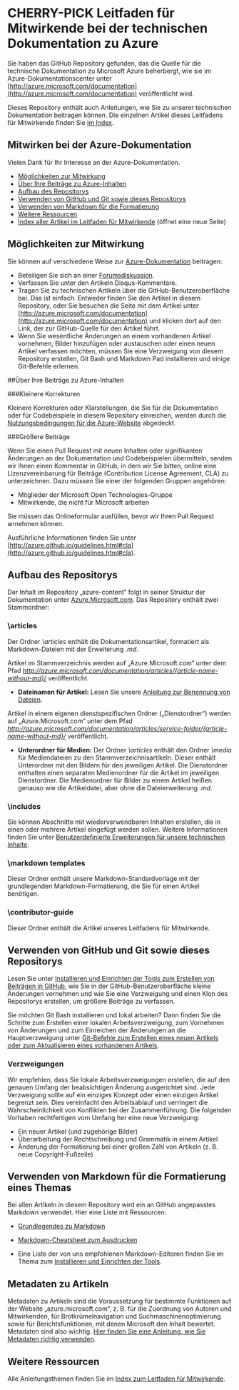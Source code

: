 # CHERRY-PICK   Leitfaden für Mitwirkende bei der technischen Dokumentation zu Azure

Sie haben das GitHub Repository gefunden, das die Quelle für die technische Dokumentation zu Microsoft Azure beherbergt, wie sie im Azure-Dokumentationscenter unter [http://azure.microsoft.com/documentation](http://azure.microsoft.com/documentation) veröffentlicht wird.

Dieses Repository enthält auch Anleitungen, wie Sie zu unserer technischen Dokumentation beitragen können. Die einzelnen Artikel dieses Leitfadens für Mitwirkende finden Sie [im Index](https://github.com/Azure/azure-content/blob/master/contributor-guide/contributor-guide-index.md).

## Mitwirken bei der Azure-Dokumentation

Vielen Dank für Ihr Interesse an der Azure-Dokumentation.

* [Möglichkeiten zur Mitwirkung](#ways-to-contribute)
* [Über Ihre Beiträge zu Azure-Inhalten](#about-your-contributions-to-azure-content)
* [Aufbau des Repositorys](#repository-organization)
* [Verwenden von GitHub und Git sowie dieses Repositorys](#use-github-git-and-this-repository)
* [Verwenden von Markdown für die Formatierung](#how-to-use-markdown-to-format-your-topic)
* [Weitere Ressourcen](#more-resources)
* [Index aller Artikel im Leitfaden für Mitwirkende](./contributor-guide/contributor-guide-index.md) (öffnet eine neue Seite)

## Möglichkeiten zur Mitwirkung

Sie können auf verschiedene Weise zur [Azure-Dokumentation](http://azure.microsoft.com/documentation/) beitragen:

* Beteiligen Sie sich an einer [Forumsdiskussion](http://social.msdn.microsoft.com/Forums/windowsazure/home).
* Verfassen Sie unter den Artikeln Disqus-Kommentare.
* Tragen Sie zu technischen Artikeln über die GitHub-Benutzeroberfläche bei. Das ist einfach. Entweder finden Sie den Artikel in diesem Repository, oder Sie besuchen die Seite mit dem Artikel unter [http://azure.microsoft.com/documentation](http://azure.microsoft.com/documentation) und klicken dort auf den Link, der zur GitHub-Quelle für den Artikel führt.
* Wenn Sie wesentliche Änderungen an einem vorhandenen Artikel vornehmen, Bilder hinzufügen oder austauschen oder einen neuen Artikel verfassen möchten, müssen Sie eine Verzweigung von diesem Repository erstellen, Git Bash und Markdown Pad installieren und einige Git-Befehle erlernen.

##Über Ihre Beiträge zu Azure-Inhalten

###Kleinere Korrekturen

Kleinere Korrekturen oder Klarstellungen, die Sie für die Dokumentation oder für Codebeispiele in diesem Repository einreichen, werden durch die [Nutzungsbedingungen für die Azure-Website](http://azure.microsoft.com/support/legal/website-terms-of-use/) abgedeckt.


###Größere Beiträge

Wenn Sie einen Pull Request mit neuen Inhalten oder signifikanten Änderungen an der Dokumentation und Codebeispielen übermitteln, senden wir Ihnen einen Kommentar in GitHub, in dem wir Sie bitten, online eine Lizenzvereinbarung für Beiträge (Contribution License Agreement, CLA) zu unterzeichnen. Dazu müssen Sie einer der folgenden Gruppen angehören:

* Mitglieder der Microsoft Open Technologies-Gruppe
* Mitwirkende, die nicht für Microsoft arbeiten

Sie müssen das Onlineformular ausfüllen, bevor wir Ihren Pull Request annehmen können.

Ausführliche Informationen finden Sie unter [http://azure.github.io/guidelines.html#cla](http://azure.github.io/guidelines.html#cla).

## Aufbau des Repositorys

Der Inhalt im Repository „azure-content“ folgt in seiner Struktur der Dokumentation unter [Azure.Microsoft.com](http://azure.microsoft.com). Das Repository enthält zwei Stammordner:

### \articles

Der Ordner *\articles* enthält die Dokumentationsartikel, formatiert als Markdown-Dateien mit der Erweiterung *.md*.

Artikel im Stammverzeichnis werden auf „Azure.Microsoft.com“ unter dem Pfad *http://azure.microsoft.com/documentation/articles/{article-name-without-md}/* veröffentlicht.

* **Dateinamen für Artikel:** Lesen Sie unsere [Anleitung zur Benennung von Dateien](./contributor-guide/file-names-and-locations.md).

Artikel in einem eigenen dienstspezifischen Ordner („Dienstordner“) werden auf „Azure.Microsoft.com“ unter dem Pfad 
*http://azure.microsoft.com/documentation/articles/service-folder/{article-name-without-md}/* veröffentlicht.

* **Unterordner für Medien:** Der Ordner *\articles* enthält den Ordner *\media* für Mediendateien zu den Stammverzeichnisartikeln. Dieser enthält Unterordner mit den Bildern für den jeweiligen Artikel. Die Dienstordner enthalten einen separaten Medienordner für die Artikel im jeweiligen Dienstordner. Die Medienordner für Bilder zu einem Artikel heißen genauso wie die Artikeldatei, aber ohne die Dateierweiterung *.md*.

### \includes

Sie können Abschnitte mit wiederverwendbaren Inhalten erstellen, die in einen oder mehrere Artikel eingefügt werden sollen. Weitere Informationen finden Sie unter [Benutzerdefinierte Erweiterungen für unsere technischen Inhalte](./contributor-guide/custom-markdown-extensions.md).

### \markdown templates

Dieser Ordner enthält unsere Markdown-Standardvorlage mit der grundlegenden Markdown-Formatierung, die Sie für einen Artikel benötigen.

### \contributor-guide

Dieser Ordner enthält die Artikel unseres Leitfadens für Mitwirkende.

## Verwenden von GitHub und Git sowie dieses Repositorys

Lesen Sie unter [Installieren und Einrichten der Tools zum Erstellen von Beiträgen in GitHub](./contributor-guide/tools-and-setup.md), wie Sie in der GitHub-Benutzeroberfläche kleine Änderungen vornehmen und wie Sie eine Verzweigung und einen Klon des Repositorys erstellen, um größere Beiträge zu verfassen.

Sie möchten Git Bash installieren und lokal arbeiten? Dann finden Sie die Schritte zum Erstellen einer lokalen Arbeitsverzweigung, zum Vornehmen von Änderungen und zum Einreichen der Änderungen an die Hauptverzweigung unter [Git-Befehle zum Erstellen eines neuen Artikels oder zum Aktualisieren eines vorhandenen Artikels](./contributor-guide/git-commands-for-master.md).

### Verzweigungen

Wir empfehlen, dass Sie lokale Arbeitsverzweigungen erstellen, die auf den genauen Umfang der beabsichtigen Änderung ausgerichtet sind. Jede Verzweigung sollte auf ein einziges Konzept oder einen einzigen Artikel begrenzt sein. Dies vereinfacht den Arbeitsablauf und verringert die Wahrscheinlichkeit von Konflikten bei der Zusammenführung. Die folgenden Vorhaben rechtfertigen vom Umfang her eine neue Verzweigung:

* Ein neuer Artikel (und zugehörige Bilder)
* Überarbeitung der Rechtschreibung und Grammatik in einem Artikel
* Änderung der Formatierung bei einer großen Zahl von Artikeln (z. B. neue Copyright-Fußzeile)

## Verwenden von Markdown für die Formatierung eines Themas

Bei allen Artikeln in diesem Repository wird ein an GitHub angepasstes Markdown verwendet. Hier eine Liste mit Ressourcen:

- [Grundlegendes zu Markdown](https://help.github.com/articles/markdown-basics/)

- [Markdown-Cheatsheet zum Ausdrucken](./contributor-guide/media/documents/markdown-cheatsheet.pdf?raw=true)

- Eine Liste der von uns empfohlenen Markdown-Editoren finden Sie im Thema zum [Installieren und Einrichten der Tools](./contributor-guide/tools-and-setup.md#install-a-markdown-editor).

## Metadaten zu Artikeln

Metadaten zu Artikeln sind die Voraussetzung für bestimmte Funktionen auf der Website „azure.microsoft.com“, z. B. für die Zuordnung von Autoren und Mitwirkenden, für Brotkrümelnavigation und Suchmaschinenoptimierung sowie für Berichtsfunktionen, mit denen Microsoft den Inhalt bewertet. Metadaten sind also wichtig. [Hier finden Sie eine Anleitung, wie Sie Metadaten richtig verwenden](./contributor-guide/article-metadata.md).

## Weitere Ressourcen

Alle Anleitungsthemen finden Sie im [Index zum Leitfaden für Mitwirkende](./contributor-guide/contributor-guide-index.md).

<!---HONumber=AcomDC_0307_2016-->

